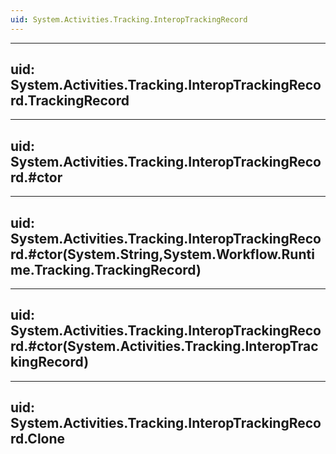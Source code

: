 ```yaml
---
uid: System.Activities.Tracking.InteropTrackingRecord
---
```


---
uid: System.Activities.Tracking.InteropTrackingRecord.TrackingRecord
---

---
uid: System.Activities.Tracking.InteropTrackingRecord.#ctor
---

---
uid: System.Activities.Tracking.InteropTrackingRecord.#ctor(System.String,System.Workflow.Runtime.Tracking.TrackingRecord)
---

---
uid: System.Activities.Tracking.InteropTrackingRecord.#ctor(System.Activities.Tracking.InteropTrackingRecord)
---

---
uid: System.Activities.Tracking.InteropTrackingRecord.Clone
---
